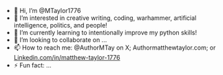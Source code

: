 - 👋 Hi, I’m @MTaylor1776
- 👀 I’m interested in creative writing, coding, warhammer, artificial intelligence, politics, and people!
- 🌱 I’m currently learning to intentionally improve my python skills!
- 💞️ I’m looking to collaborate on ...
- 📫 How to reach me: @AuthorMTay on X; Authormatthewtaylor.com; or [Linkedin.com/in/matthew-taylor-1776 ](https://www.linkedin.com/in/matthew-taylor1776/) 
- ⚡ Fun fact: ...

<!---
MTaylor1776/MTaylor1776 is a ✨ special ✨ repository because its `README.md` (this file) appears on your GitHub profile.
You can click the Preview link to take a look at your changes.
--->
